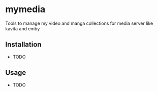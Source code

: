 # mymedia

Tools to manage my video and manga collections for media server like kavita and emby

## Installation

- TODO

## Usage

- TODO
